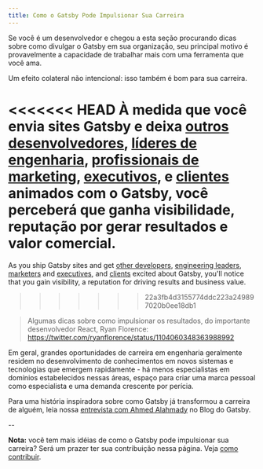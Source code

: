 ```yaml
---
title: Como o Gatsby Pode Impulsionar Sua Carreira
---
```


Se você é um desenvolvedor e chegou a esta seção procurando dicas sobre como divulgar o Gatsby em sua organização, seu principal motivo é provavelmente a capacidade de trabalhar mais com uma ferramenta que você ama.

Um efeito colateral não intencional: isso também é bom para sua carreira.

<<<<<<< HEAD
À medida que você envia sites Gatsby e deixa [outros desenvolvedores](/docs/winning-over-developers), [líderes de engenharia](/docs/winning-over-engineering-leaders), [profissionais de marketing](/docs/winning-over-marketers), [executivos](/docs/winning-over-executives), e [clientes](/docs/winning-over-clients) animados com o Gatsby, você perceberá que ganha visibilidade, reputação por gerar resultados e valor comercial.
=======
As you ship Gatsby sites and get [other developers](/docs/winning-over-developers), [engineering leaders](/docs/winning-over-engineering-leaders), [marketers](/docs/winning-over-marketers) and [executives](/docs/winning-over-executives), and [clients](/docs/winning-over-clients) excited about Gatsby, you'll notice that you gain visibility, a reputation for driving results and business value.
>>>>>>> 22a3fb4d3155774ddc223a249897020b0ee18db1

> Algumas dicas sobre como impulsionar os resultados, do importante desenvolvedor React, Ryan Florence: https://twitter.com/ryanflorence/status/1104060348363988992

Em geral, grandes oportunidades de carreira em engenharia geralmente residem no desenvolvimento de conhecimentos em novos sistemas e tecnologias que emergem rapidamente - há menos especialistas em domínios estabelecidos nessas áreas, espaço para criar uma marca pessoal como especialista e uma demanda crescente por perícia.

Para uma história inspiradora sobre como Gatsby já transformou a carreira de alguém, leia nossa [entrevista com Ahmed Alahmady](/blog/2019-05-03-how-gatsby-helped-jump-start-my-engineering-career/) no Blog do Gatsby.

--

**Nota:** você tem mais idéias de como o Gatsby pode impulsionar sua carreira? Será um prazer ter sua contribuição nessa página. Veja [como contribuir](/contributing/docs-contributions/).
